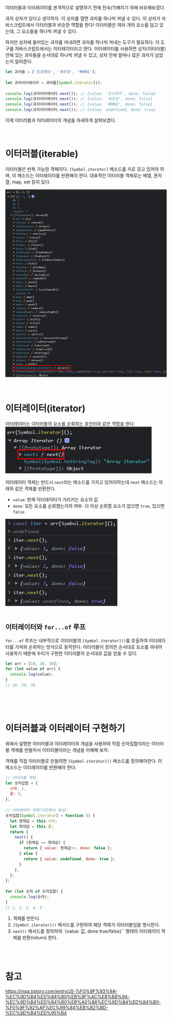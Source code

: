 이터러블과 이터레이터를 본격적으로 설명하기 전에 친숙(?)해지기 위해 비유해보겠다.

과자 상자가 있다고 생각하자. 이 상자를 열면 과자를 하나씩 꺼낼 수 있다. 이 상자가 자바스크립트에서 이터러블과 비슷한 역할을 한다! 이터러블은 여러 개의 요소를 담고 있는데, 그 요소들을 하나씩 꺼낼 수 있다.

하지만 상자에 들어있는 과자를 꺼내려면 과자를 하나씩 꺼내는 도구가 필요하다. 이 도구를 자바스크립트에서는 이터레이터라고 한다. 이터레이터를 사용하면 상자(이터러블) 안에 있는 과자들을 순서대로 하나씩 꺼낼 수 있고, 상자 안에 얼마나 많은 과자가 남았는지 알려준다.

```javascript
let 과자들 = ['초코파이', '새우깡', '빼빼로'];

let 과자이터레이터 = 과자들[Symbol.iterator]();

console.log(과자이터레이터.next()); // {value: '초코파이', done: false}
console.log(과자이터레이터.next()); // {value: '새우깡', done: false}
console.log(과자이터레이터.next()); // {value: '빼빼로', done: false}
console.log(과자이터레이터.next()); // {value: undefined, done: true}
```

이제 이터러블과 이터레이터의 개념을 자세하게 살펴보겠다.
<br/><br/><br/>

# 이터러블(iterable)

이터러블은 반복 가능한 객체이다. `[Symbol.iterator]` 메소드를 키로 갖고 있어야 하며, 이 메소드는 이터레이터를 반환해야 한다.
대표적인 이터러블 객체로는 배열, 문자열, map, set 등이 있다.

<img src="../../../images/Language/JavaScript/Iterable&Iterator/arr.png"><br/><br/><br/>

# 이터레이터(iterator)

이터레이터는 이터러블의 요소를 순회하는 포인터와 같은 역할을 한다.
<img src="../../../images/Language/JavaScript/Iterable&Iterator/next.png">

이터레이터 객체는 반드시 `next`라는 메소드를 가지고 있어야하는데 `next` 메소드는 아래와 같은 객체를 반환한다.

- `value`: 현재 이터레이터가 가리키는 요소의 값
- `done`: 모든 요소를 순회했는지의 여부. 더 이상 순회할 요소가 없으면 `true`, 있으면 `false`

<img src="../../../images/Language/JavaScript/Iterable&Iterator/next2.png"><br/><br/>

## 이터레이터와 `for...of` 루프

`for...of` 루프는 내부적으로 이터러블의 `[Symbol.iterator]()`를 호출하여 이터레이터를 가져와 순회하는 방식으로 동작한다. 이터러블이 정의한 순서대로 요소를 꺼내어 사용하기 때문에 우리가 구현한 이터러블의 순서대로 값을 얻을 수 있다.

```javascript
let arr = [10, 20, 30];
for (let value of arr) {
  console.log(value);
}
// 10, 20, 30
```

<br/><br/><br/>

# 이터러블과 이터레이터 구현하기

위에서 설명한 이터러블과 이터레이터의 개념을 사용하여 직접 숫자집합이라는 이터러블 객체를 만들어서 이터러블이라는 개념을 이해해 보자.

객체를 직접 이터러블로 만들려면 `[Symbol.iterator]()` 메소드를 정의해야한다. 이 메소드는 이터레이터를 반환해야 한다.

```javascript
// 이터러블 객체
let 숫자집합 = {
  시작: 1,
  끝: 5,
};

// 이터레이터 객체(리턴해서 생성)
숫자집합[Symbol.iterator] = function () {
  let 현재값 = this.시작;
  let 최대값 = this.끝;
  return {
    next() {
      if (현재값 <= 최대값) {
        return { value: 현재값++, done: false };
      } else {
        return { value: undefined, done: true };
      }
    },
  };
};

for (let 숫자 of 숫자집합) {
  console.log(숫자);
}
// 1, 2, 3, 4, 5
```

1. 객체를 만든다.
2. `[Symbol.iterator]()` 메서드를 구현하여 해당 객체가 이터러블임을 명시한다.
3. `next()` 메서드를 정의하여 `{value: 값, done true/false}`` 형태의 이터레이터 객체를 반환(return) 한다.
   <br/><br/><br/><br/>

# 참고

https://inpa.tistory.com/entry/JS-%F0%9F%93%9A-%EC%9D%B4%ED%84%B0%EB%9F%AC%EB%B8%94-%EC%9D%B4%ED%84%B0%EB%A0%88%EC%9D%B4%ED%84%B0-%F0%9F%92%AF%EC%99%84%EB%B2%BD-%EC%9D%B4%ED%95%B4
